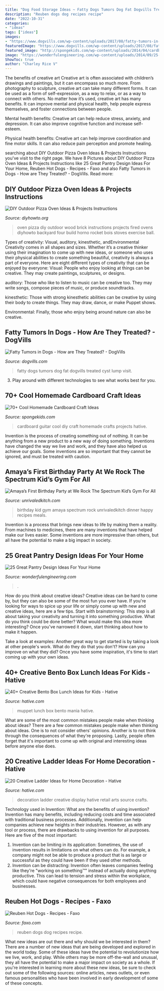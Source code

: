 ```yaml
---
title: "Dog Food Storage Ideas ~ Fatty Dogs Tumors Dog Fat Dogvills Treated Cyst Lump Visit"
description: "Reuben dogs dog recipes recipe"
date: "2022-10-31"
categories:
- "ideas"
tags: ["ideas"]
images:
- "https://www.dogvills.com/wp-content/uploads/2017/08/fatty-tumors-in-dogs-683x1024.jpg"
featuredImage: "https://www.dogvills.com/wp-content/uploads/2017/08/fatty-tumors-in-dogs-683x1024.jpg"
featured_image: "http://spongekids.com/wp-content/uploads/2014/04/cardboard-crafts/3-diy-cardboard-guitar.jpg"
image: "https://wonderfulengineering.com/wp-content/uploads/2014/09/25-walk-in-pantry-ideas-21.jpg"
ShowToc: true
author: "Charley Rice V"
---
```



The benefits of creative art
Creative art is often associated with children’s drawings and paintings, but it can encompass so much more. From photography to sculpture, creative art can take many different forms. It can be used as a form of self-expression, as a way to relax, or as a way to connect with others.
No matter how it’s used, creative art has many benefits. It can improve mental and physical health, help people express themselves, and foster connections between people.

Mental health benefits: Creative art can help reduce stress, anxiety, and depression. It can also improve cognitive function and increase self-esteem.

Physical health benefits: Creative art can help improve coordination and fine motor skills. It can also reduce pain perception and promote healing.

	

		
searching about DIY Outdoor Pizza Oven Ideas &amp; Projects Instructions you've visit to the right page. We have 8 Pictures about DIY Outdoor Pizza Oven Ideas &amp; Projects Instructions like 25 Great Pantry Design Ideas For Your Home, Reuben Hot Dogs - Recipes - Faxo and also Fatty Tumors in Dogs - How are They Treated? - DogVills. Read more:
		
    
## DIY Outdoor Pizza Oven Ideas &amp; Projects Instructions

<img loading=lazy src="http://www.diyhowto.org/wp-content/uploads/DIYHowto-DIY-Outdoor-Pizza-Oven-Ideas-Projects-06.jpg" onerror="this.onerror=null;this.src='https://tse4.mm.bing.net/th?id=OIP.ihZB7WWOeF58uLrA834KaQHaOC&amp;pid=15.1';" alt="DIY Outdoor Pizza Oven Ideas &amp; Projects Instructions">

_Source: diyhowto.org_

>oven pizza diy outdoor wood brick instructions projects fired ovens diyhowto backyard four build horno rocket bois stoves exercise ball. 

	

Types of creativity: Visual, auditory, kinesthetic, andEnvironmental
Creativity comes in all shapes and sizes. Whether it’s a creative thinker using their imagination to come up with new ideas, or someone who uses their physical abilities to create something beautiful, creativity is always a part of everyone. Here are eight different types of creativity that can be enjoyed by everyone: 
Visual: People who enjoy looking at things can be creative. They may create paintings, sculptures, or designs.

 auditory: Those who like to listen to music can be creative too. They may write songs, compose pieces of music, or produce soundtracks.

kinesthetic: Those with strong kinesthetic abilities can be creative by using their body to create things. They may draw, dance, or make Puppet shows.

Environmental: Finally, those who enjoy being around nature can also be creative.

    
## Fatty Tumors In Dogs - How Are They Treated? - DogVills

<img loading=lazy src="https://www.dogvills.com/wp-content/uploads/2017/08/fatty-tumors-in-dogs-683x1024.jpg" onerror="this.onerror=null;this.src='https://tse3.mm.bing.net/th?id=OIP.Y3jOJlvrrBIomCnkgarrCwHaLG&amp;pid=15.1';" alt="Fatty Tumors in Dogs - How are They Treated? - DogVills">

_Source: dogvills.com_

>fatty dogs tumors dog fat dogvills treated cyst lump visit. 

	

3. Play around with different technologies to see what works best for you. 

    
## 70+ Cool Homemade Cardboard Craft Ideas

<img loading=lazy src="http://spongekids.com/wp-content/uploads/2014/04/cardboard-crafts/3-diy-cardboard-guitar.jpg" onerror="this.onerror=null;this.src='https://tse4.mm.bing.net/th?id=OIP.4GTcjW7jxPBf6ek8VoEF3wHaJ1&amp;pid=15.1';" alt="70+ Cool Homemade Cardboard Craft Ideas">

_Source: spongekids.com_

>cardboard guitar cool diy craft homemade crafts projects hative. 

	

Invention is the process of creating something out of nothing. It can be anything from a new product to a new way of doing something. Inventions have changed the way we live and work, and they have also helped us achieve our goals. Some inventions are so important that they cannot be ignored, and must be treated with caution.

    
## Amaya’s First Birthday Party At We Rock The Spectrum Kid’s Gym For All

<img loading=lazy src="https://www.unrivaledkitch.com/wp-content/uploads/2014/09/001.jpg" onerror="this.onerror=null;this.src='https://tse1.mm.bing.net/th?id=OIP.gPf-OWg_ckRuAVrEEWBesgHaJ4&amp;pid=15.1';" alt="Amaya’s First Birthday Party at We Rock The Spectrum Kid’s Gym For All">

_Source: unrivaledkitch.com_

>birthday kid gym amaya spectrum rock unrivaledkitch dinner happy recipes meals. 

	

Invention is a process that brings new ideas to life by making them a reality. From machines to medicines, there are many inventions that have helped make our lives easier. Some inventions are more impressive than others, but all have the potential to make a big impact in society.

    
## 25 Great Pantry Design Ideas For Your Home

<img loading=lazy src="https://wonderfulengineering.com/wp-content/uploads/2014/09/25-walk-in-pantry-ideas-21.jpg" onerror="this.onerror=null;this.src='https://tse3.mm.bing.net/th?id=OIP.YFBFqwcIBX0iDijthK9BjAHaLK&amp;pid=15.1';" alt="25 Great Pantry Design Ideas For Your Home">

_Source: wonderfulengineering.com_

>. 

	

How do you think about creative ideas?
Creative ideas can be hard to come by, but they can also be some of the most fun you ever have. If you're looking for ways to spice up your life or simply come up with new and creative ideas, here are a few tips. 
Start with brainstorming: This step is all about taking your creativity and turning it into something productive. What do you think could be done better? What would make this idea more interesting? Once you've narrowed it down, start thinking about how to make it happen. 

Take a look at examples: Another great way to get started is by taking a look at other people's work. What do they do that you don't? How can you improve on what they did? Once you have some inspiration, it's time to start coming up with your own ideas.

    
## 40+ Creative Bento Box Lunch Ideas For Kids - Hative

<img loading=lazy src="https://hative.com/wp-content/uploads/2014/04/lunch-box-ideas/10-muppet-mania.jpg" onerror="this.onerror=null;this.src='https://tse4.mm.bing.net/th?id=OIP.4a0U_KgQ3cNnPsF4x_cYPQHaHa&amp;pid=15.1';" alt="40+ Creative Bento Box Lunch Ideas for Kids - Hative">

_Source: hative.com_

>muppet lunch box bento mania hative. 

	

What are some of the most common mistakes people make when thinking about ideas?
There are a few common mistakes people make when thinking about ideas. One is to not consider others' opinions. Another is to not think through the consequences of what they're proposing. Lastly, people often forget that it's important to come up with original and interesting ideas before anyone else does.

    
## 20 Creative Ladder Ideas For Home Decoration - Hative

<img loading=lazy src="https://hative.com/wp-content/uploads/2014/06/ladder-decor-ideas/2-ladder-decor-ideas.jpg" onerror="this.onerror=null;this.src='https://tse4.mm.bing.net/th?id=OIP.XSTm_9nizi6e7klXC1Q_igHaJ4&amp;pid=15.1';" alt="20 Creative Ladder Ideas for Home Decoration - Hative">

_Source: hative.com_

>decoration ladder creative display hative retail arts source crafts. 

	

Technology used in Invention: What are the benefits of using invention?
Invention has many benefits, including reducing costs and time associated with traditional business processes. Additionally, invention can help companies achieve new heights in their industries. However, as with any tool or process, there are drawbacks to using invention for all purposes. Here are five of the most important: 
1) Invention can be limiting in its application: Sometimes, the use of invention results in limitations on what others can do. For example, a company might not be able to produce a product that is as large or successful as they could have been if they used other methods. 
2) Invention can be distracting: Invention often leaves companies feeling like they're "working on something™" instead of actually doing anything productive. This can lead to tension and stress within the workplace, which could have negative consequences for both employees and businesses.

    
## Reuben Hot Dogs - Recipes - Faxo

<img loading=lazy src="https://d3qvyul2tp4j8.cloudfront.net/x/cXkO0r_CJG.jpg" onerror="this.onerror=null;this.src='https://tse3.mm.bing.net/th?id=OIP.hN7pdUIOO_Tz2uWrYknEiAHaLk&amp;pid=15.1';" alt="Reuben Hot Dogs - Recipes - Faxo">

_Source: faxo.com_

>reuben dogs dog recipes recipe. 

	

What new ideas are out there and why should we be interested in them?
There are a number of new ideas that are being developed and explored in the world today. Some of these ideas have the potential to revolutionize how we live, work, and play. While others may be more off-the-wall and unusual, they all have the potential to make a major impact on society as a whole. If you're interested in learning more about these new ideas, be sure to check out some of the following sources: online articles, news outlets, or even famous personalities who have been involved in early development of some of these concepts.

